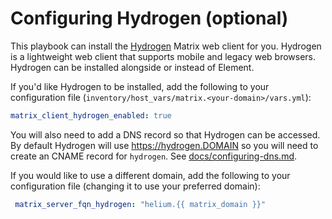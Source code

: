 # Configuring Hydrogen (optional)

This playbook can install the [Hydrogen](https://github.com/vector-im/hydrogen-web) Matrix web client for you.
Hydrogen is a lightweight web client that supports mobile and legacy web browsers.
Hydrogen can be installed alongside or instead of Element.

If you'd like Hydrogen to be installed, add the following to your configuration file (`inventory/host_vars/matrix.<your-domain>/vars.yml`):

```yaml
matrix_client_hydrogen_enabled: true
```

You will also need to add a DNS record so that Hydrogen can be accessed. 
By default Hydrogen will use https://hydrogen.DOMAIN so you will need to create an CNAME record
for `hydrogen`. See [docs/configuring-dns.md](docs/configuring-dns.md).

If you would like to use a different domain, add the following to your configuration file (changing it to use your preferred domain):

```yaml
 matrix_server_fqn_hydrogen: "helium.{{ matrix_domain }}"
```

